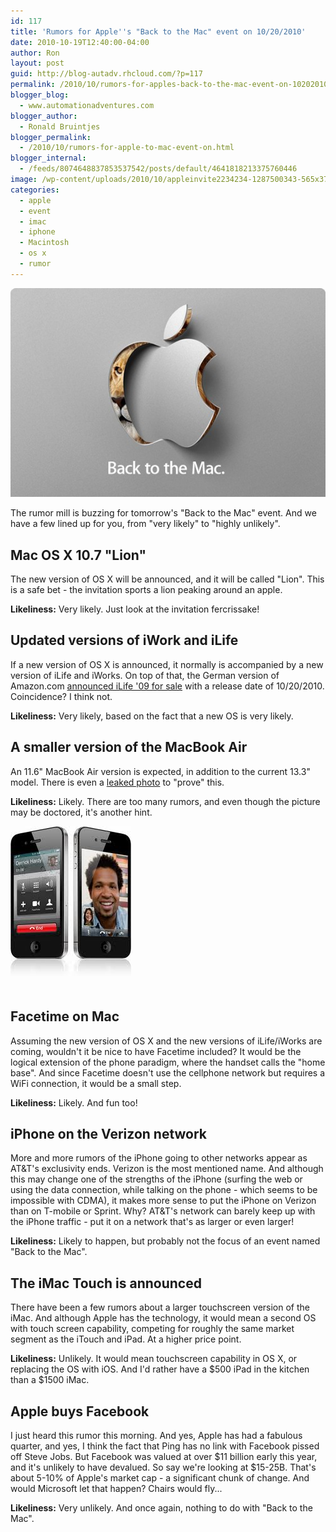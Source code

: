 ```yaml
---
id: 117
title: 'Rumors for Apple''s "Back to the Mac" event on 10/20/2010'
date: 2010-10-19T12:40:00-04:00
author: Ron
layout: post
guid: http://blog-autadv.rhcloud.com/?p=117
permalink: /2010/10/rumors-for-apples-back-to-the-mac-event-on-10202010.html
blogger_blog:
  - www.automationadventures.com
blogger_author:
  - Ronald Bruintjes
blogger_permalink:
  - /2010/10/rumors-for-apple-to-mac-event-on.html
blogger_internal:
  - /feeds/8074648837853537542/posts/default/4641818213375760446
image: /wp-content/uploads/2010/10/appleinvite2234234-1287500343-565x372.jpg
categories:
  - apple
  - event
  - imac
  - iphone
  - Macintosh
  - os x
  - rumor
---
```

![](/wp-content/uploads/2010/10/appleinvite2234234-1287500343.jpg)

The rumor mill is buzzing for tomorrow's "Back to the Mac" event. And we have a few lined up for you, from "very likely" to "highly unlikely".

## Mac OS X 10.7 "Lion"

The new version of OS X will be announced, and it will be called "Lion". This is a safe bet - the invitation sports a lion peaking around an apple.

**Likeliness:** Very likely. Just look at the invitation fercrissake!

## Updated versions of iWork and iLife

If a new version of OS X is announced, it normally is accompanied by a new version of iLife and iWorks. On top of that, the German version of Amazon.com <a href="http://www.9to5mac.com/31039/amazon-germany-leaks-oct-20-ilife-ship-date" target="_blank">announced iLife '09 for sale</a> with a release date of 10/20/2010. Coincidence? I think not.

**Likeliness:** Very likely, based on the fact that a new OS is very likely.

## A smaller version of the MacBook Air

An 11.6" MacBook Air version is expected, in addition to the current 13.3" model. There is even a <a href="http://www.tuaw.com/2010/10/16/new-macbook-air-has-many-batteries-few-hard-drives/" target="_blank">leaked photo</a> to "prove" this.

**Likeliness:** Likely. There are too many rumors, and even though the picture may be doctored, it's another hint.

![](/wp-content/uploads/2010/10/facetime.jpg)

## Facetime on Mac

Assuming the new version of OS X and the new versions of iLife/iWorks are coming, wouldn't it be nice to have Facetime included? It would be the logical extension of the phone paradigm, where the handset calls the "home base". And since Facetime doesn't use the cellphone network but requires a WiFi connection, it would be a small step.

**Likeliness:** Likely. And fun too!

## iPhone on the Verizon network

More and more rumors of the iPhone going to other networks appear as AT&T's exclusivity ends. Verizon is the most mentioned name. And although this may change one of the strengths of the iPhone (surfing the web or using the data connection, while talking on the phone - which seems to be impossible with CDMA), it makes more sense to put the iPhone on Verizon than on T-mobile or Sprint. Why? AT&T's network can barely keep up with the iPhone traffic - put it on a network that's as larger or even larger!

**Likeliness:** Likely to happen, but probably not the focus of an event named "Back to the Mac".

## The iMac Touch is announced

There have been a few rumors about a larger touchscreen version of the iMac. And although Apple has the technology, it would mean a second OS with touch screen capability, competing for roughly the same market segment as the iTouch and iPad. At a higher price point.

**Likeliness:** Unlikely. It would mean touchscreen capability in OS X, or replacing the OS with iOS. And I'd rather have a $500 iPad in the kitchen than a $1500 iMac.

## Apple buys Facebook

I just heard this rumor this morning. And yes, Apple has had a fabulous quarter, and yes, I think the fact that Ping has no link with Facebook pissed off Steve Jobs. But Facebook was valued at over $11 billion early this year, and it's unlikely to have devalued. So say we're looking at $15-25B. That's about 5-10% of Apple's market cap - a significant chunk of change. And would Microsoft let that happen? Chairs would fly...

**Likeliness:** Very unlikely. And once again, nothing to do with "Back to the Mac".